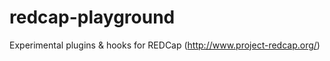 redcap-playground
========================

Experimental plugins & hooks for REDCap (http://www.project-redcap.org/)
